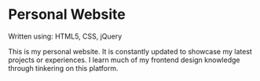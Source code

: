 # Personal Website

Written using: HTML5, CSS, jQuery

This is my personal website. It is constantly updated to showcase my latest projects or experiences. I learn much of my frontend design knowledge through tinkering on this platform.
